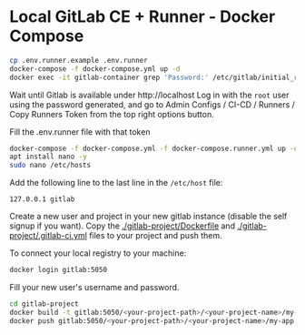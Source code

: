 # Local GitLab CE + Runner - Docker Compose

```bash
cp .env.runner.example .env.runner
docker-compose -f docker-compose.yml up -d
docker exec -it gitlab-container grep 'Password:' /etc/gitlab/initial_root_password
```
Wait until Gitlab is available under http://localhost
Log in with the `root` user using the password generated, and go to Admin Configs / CI-CD / Runners / Copy Runners Token from the top right options button.

Fill the .env.runner file with that token

```bash
docker-compose -f docker-compose.yml -f docker-compose.runner.yml up -d
apt install nano -y
sudo nano /etc/hosts
```

Add the following line to the last line in the `/etc/host` file:
```
127.0.0.1 gitlab
```


Create a new user and project in your new gitlab instance (disable the self signup if you want).
Copy the [./gitlab-project/Dockerfile](gitlab-project/Dockerfile) and [./gitlab-project/.gitlab-ci.yml](gitlab-project/.gitlab-ci.yml) files to your project and push them.

To connect your local registry to your machine:
```bash
docker login gitlab:5050
```

Fill your new user's username and password.

```bash
cd gitlab-project
docker build -t gitlab:5050/<your-project-path>/<your-project-name>/my-app .
docker push gitlab:5050/<your-project-path>/<your-project-name>/my-app
```

